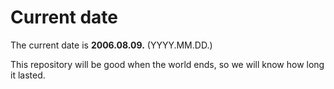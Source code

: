 # Current date

The current date is **2006.08.09.** (YYYY.MM.DD.)

This repository will be good when the world ends, so we will know how long it lasted.
